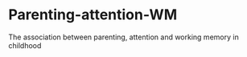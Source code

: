 # Parenting-attention-WM
The association between parenting, attention and working memory in childhood
